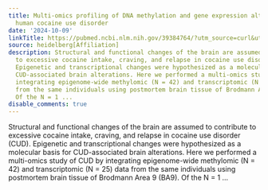 ```yaml
---
title: Multi-omics profiling of DNA methylation and gene expression alterations in
  human cocaine use disorder
date: '2024-10-09'
linkTitle: https://pubmed.ncbi.nlm.nih.gov/39384764/?utm_source=curl&utm_medium=rss&utm_campaign=pubmed-2&utm_content=1FakS-2QOkCT8HsMOQP1bCRQ4YzyumYOmxmF0moLsQ3dFB1E9V&fc=20220326224207&ff=20241010184200&v=2.18.0.post9+e462414
source: heidelberg[Affiliation]
description: Structural and functional changes of the brain are assumed to contribute
  to excessive cocaine intake, craving, and relapse in cocaine use disorder (CUD).
  Epigenetic and transcriptional changes were hypothesized as a molecular basis for
  CUD-associated brain alterations. Here we performed a multi-omics study of CUD by
  integrating epigenome-wide methylomic (N = 42) and transcriptomic (N = 25) data
  from the same individuals using postmortem brain tissue of Brodmann Area 9 (BA9).
  Of the N = 1 ...
disable_comments: true
---
```

Structural and functional changes of the brain are assumed to contribute to excessive cocaine intake, craving, and relapse in cocaine use disorder (CUD). Epigenetic and transcriptional changes were hypothesized as a molecular basis for CUD-associated brain alterations. Here we performed a multi-omics study of CUD by integrating epigenome-wide methylomic (N = 42) and transcriptomic (N = 25) data from the same individuals using postmortem brain tissue of Brodmann Area 9 (BA9). Of the N = 1 ...